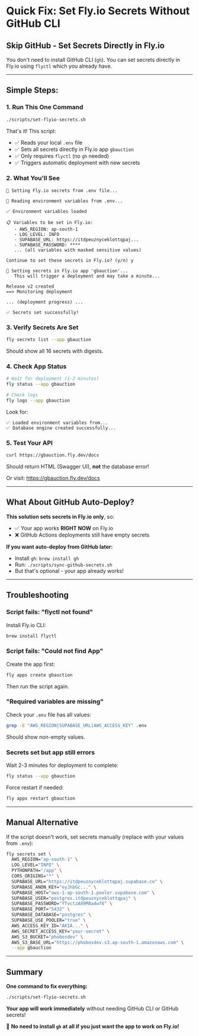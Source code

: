 # Quick Fix: Set Fly.io Secrets Without GitHub CLI

## Skip GitHub - Set Secrets Directly in Fly.io

You don't need to install GitHub CLI (`gh`). You can set secrets directly in Fly.io using `flyctl` which you already have.

---

## Simple Steps:

### 1. Run This One Command

```bash
./scripts/set-flyio-secrets.sh
```

That's it! This script:
- ✅ Reads your local `.env` file
- ✅ Sets all secrets directly in Fly.io app `gbauction`
- ✅ Only requires `flyctl` (no `gh` needed)
- ✅ Triggers automatic deployment with new secrets

### 2. What You'll See

```
🚀 Setting Fly.io secrets from .env file...

📖 Reading environment variables from .env...

✅ Environment variables loaded

📋 Variables to be set in Fly.io:
   - AWS_REGION: ap-south-1
   - LOG_LEVEL: INFO
   - SUPABASE_URL: https://itdpeuznyceklottqpaj...
   - SUPABASE_PASSWORD: ****
   ... (all variables with masked sensitive values)

Continue to set these secrets in Fly.io? (y/n) y

🔐 Setting secrets in Fly.io app 'gbauction'...
   This will trigger a deployment and may take a minute...

Release v2 created
==> Monitoring deployment

... (deployment progress) ...

✅ Secrets set successfully!
```

### 3. Verify Secrets Are Set

```bash
fly secrets list --app gbauction
```

Should show all 16 secrets with digests.

### 4. Check App Status

```bash
# Wait for deployment (1-2 minutes)
fly status --app gbauction

# Check logs
fly logs --app gbauction
```

Look for:
```
✅ Loaded environment variables from...
✅ Database engine created successfully...
```

### 5. Test Your API

```bash
curl https://gbauction.fly.dev/docs
```

Should return HTML (Swagger UI), **not** the database error!

Or visit: https://gbauction.fly.dev/docs

---

## What About GitHub Auto-Deploy?

**This solution sets secrets in Fly.io only**, so:

- ✅ Your app works **RIGHT NOW** on Fly.io
- ❌ GitHub Actions deployments still have empty secrets

**If you want auto-deploy from GitHub later:**
- Install `gh`: `brew install gh`
- Run: `./scripts/sync-github-secrets.sh`
- But that's optional - your app already works!

---

## Troubleshooting

### Script fails: "flyctl not found"

Install Fly.io CLI:
```bash
brew install flyctl
```

### Script fails: "Could not find App"

Create the app first:
```bash
fly apps create gbauction
```

Then run the script again.

### "Required variables are missing"

Check your `.env` file has all values:
```bash
grep -E "AWS_REGION|SUPABASE_URL|AWS_ACCESS_KEY" .env
```

Should show non-empty values.

### Secrets set but app still errors

Wait 2-3 minutes for deployment to complete:
```bash
fly status --app gbauction
```

Force restart if needed:
```bash
fly apps restart gbauction
```

---

## Manual Alternative

If the script doesn't work, set secrets manually (replace with your values from `.env`):

```bash
fly secrets set \
  AWS_REGION="ap-south-1" \
  LOG_LEVEL="INFO" \
  PYTHONPATH="/app" \
  CORS_ORIGINS="*" \
  SUPABASE_URL="https://itdpeuznyceklottqpaj.supabase.co" \
  SUPABASE_ANON_KEY="eyJhbGc..." \
  SUPABASE_HOST="aws-1-ap-south-1.pooler.supabase.com" \
  SUPABASE_USER="postgres.itdpeuznyceklottqpaj" \
  SUPABASE_PASSWORD="YTvctzA89M8a4wf6" \
  SUPABASE_PORT="5432" \
  SUPABASE_DATABASE="postgres" \
  SUPABASE_USE_POOLER="true" \
  AWS_ACCESS_KEY_ID="AKIA..." \
  AWS_SECRET_ACCESS_KEY="your-secret" \
  AWS_S3_BUCKET="phobosdev" \
  AWS_S3_BASE_URL="https://phobosdev.s3.ap-south-1.amazonaws.com" \
  --app gbauction
```

---

## Summary

**One command to fix everything:**

```bash
./scripts/set-flyio-secrets.sh
```

**Your app will work immediately** without needing GitHub CLI or GitHub secrets!

🎉 **No need to install `gh` at all if you just want the app to work on Fly.io!**
